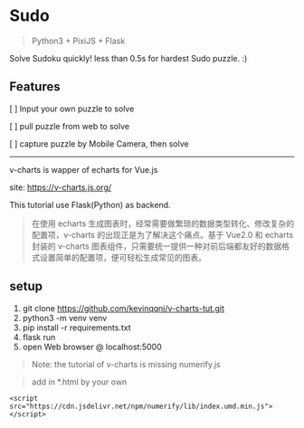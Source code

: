 # Sudo

>Python3 + PixiJS + Flask

Solve Sudoku quickly! less than 0.5s for hardest Sudo puzzle. :)

## Features
[ ] Input your own puzzle to solve 

[ ] pull puzzle from web to solve 

[ ] capture puzzle by Mobile Camera, then solve 



---

v-charts is wapper of echarts for Vue.js

site: https://v-charts.js.org/

This tutorial use Flask(Python) as backend.

> 在使用 echarts 生成图表时，经常需要做繁琐的数据类型转化、修改复杂的配置项，v-charts 的出现正是为了解决这个痛点。基于 Vue2.0 和 echarts 封装的 v-charts 图表组件，只需要统一提供一种对前后端都友好的数据格式设置简单的配置项，便可轻松生成常见的图表。

## setup
1. git clone https://github.com/kevinqqnj/v-charts-tut.git
2. python3 -m venv venv
3. pip install -r requirements.txt
3. flask run
4. open Web browser @ localhost:5000

> Note: the tutorial of v-charts is missing numerify.js

> add in *.html by your own

```
<script src="https://cdn.jsdelivr.net/npm/numerify/lib/index.umd.min.js"></script>
```
